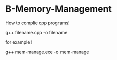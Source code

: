 # B-Memory-Management

How to complie cpp programs!

g++ filename.cpp -o filename

for example !

g++ mem-manage.exe -o mem-manage